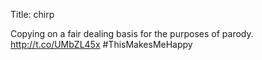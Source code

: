 Title: chirp

Copying on a fair dealing basis for the purposes of parody. <a href="http://t.co/UMbZL45x">http://t.co/UMbZL45x</a> #ThisMakesMeHappy

